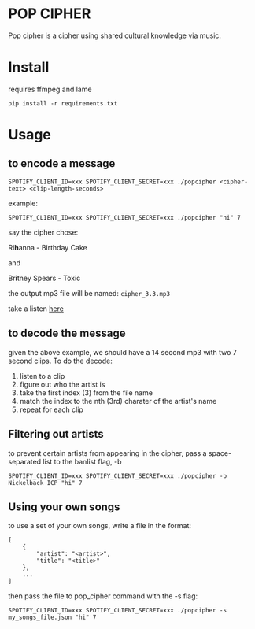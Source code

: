 # POP CIPHER

Pop cipher is a cipher using shared cultural knowledge via music.

# Install

requires ffmpeg and lame

```
pip install -r requirements.txt
```

# Usage

## to encode a message
```
SPOTIFY_CLIENT_ID=xxx SPOTIFY_CLIENT_SECRET=xxx ./popcipher <cipher-text> <clip-length-seconds>
```

example:

```
SPOTIFY_CLIENT_ID=xxx SPOTIFY_CLIENT_SECRET=xxx ./popcipher "hi" 7
```

say the cipher chose:

Ri**h**anna - Birthday Cake

and

Br**i**tney Spears - Toxic


the output mp3 file will be named: `cipher_3.3.mp3`

take a listen [here](https://raw.githubusercontent.com/rushton/pop-cipher/master/cipher_3.3.mp3)

## to decode the message

given the above example, we should have a 14 second mp3 with two 7 second clips. To do the decode:
1. listen to a clip
2. figure out who the artist is
3. take the first index (3) from the file name
4. match the index to the nth (3rd) charater of the artist's name
5. repeat for each clip

## Filtering out artists

to prevent certain artists from appearing in the cipher, pass a space-separated list to the banlist flag, -b

```
SPOTIFY_CLIENT_ID=xxx SPOTIFY_CLIENT_SECRET=xxx ./popcipher -b Nickelback ICP "hi" 7
```

## Using your own songs

to use a set of your own songs, write a file in the format:
```
[
    {
        "artist": "<artist>",
        "title": "<title>"
    },
    ...
]
```

then pass the file to pop_cipher command with the -s flag:
```
SPOTIFY_CLIENT_ID=xxx SPOTIFY_CLIENT_SECRET=xxx ./popcipher -s my_songs_file.json "hi" 7
```
